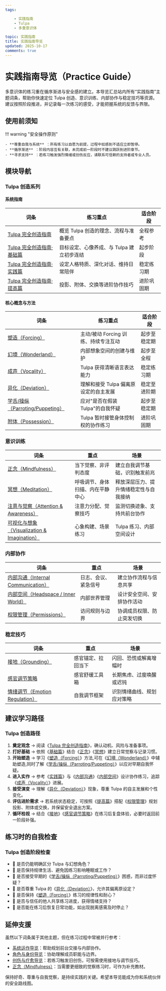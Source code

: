 ```yaml
---
tags:

    - 实践指南
    - Tulpa
    - 多重意识体

topic: 实践指南
title: 实践指南导览
updated: 2025-10-17
comments: true
---
```


# 实践指南导览（Practice Guide）

多意识体的练习重在循序渐进与安全感的建立。本导览汇总站内所有“实践指南”主题词条，帮助你快速定位 Tulpa 创造、意识训练、内部协作与稳定技巧等资源。建议按照阶段推进，并记录每一次练习的感受，才能把握系统的反馈与界限。

## 使用前须知

!!! warning "安全操作原则"

    - **尊重自我与系统** ：所有练习以自愿为前提，过程中如感到不适应立即暂停。
    - **循序渐进** ：阶段内容互有关联，未完成前一阶段时不建议跳跃到进阶章节。
    - **寻求支持** ：若练习触发强烈情绪或创伤反应，请联系可信赖的支持者或专业人员。

## 模块导航

### Tulpa 创造系列

#### 系统指南

| 词条 | 练习重点 | 适合阶段 |
| --- | --- | --- |
| [Tulpa 完全创造指南](Tulpa-Guide.md) | 概览 Tulpa 创造的理念、流程与准备要点 | 全程参考 |
| [Tulpa 完全创造指南·基础篇](Tulpa-Guide-1.md) | 目标设定、心像养成、与 Tulpa 建立初步连结 | 起步阶段 |
| [Tulpa 完全创造指南·实践篇](Tulpa-Guide-2.md) | 设定人格特质、深化对话、维持日常陪伴 | 稳定练习期 |
| [Tulpa 完全创造指南·提高篇](Tulpa-Guide-3.md) | 投影、附体、交换等进阶协作技巧 | 进阶巩固期 |

#### 核心概念与方法

| 词条 | 练习重点 | 适合阶段 |
| --- | --- | --- |
| [塑造（Forcing）](Forcing.md) | 主动/被动 Forcing 训练、持续专注互动 | 起步至稳定期 |
| [幻境（Wonderland）](Wonderland.md) | 内部想象空间的创建与维护 | 起步至全程 |
| [成声（Vocality）](Vocality.md) | Tulpa 获得清晰语言表达能力 | 稳定练习期 |
| [异化（Deviation）](Deviation.md) | 理解和接受 Tulpa 偏离原设定的自主发展 | 稳定至进阶期 |
| [学舌/操纵（Parroting/Puppeting）](Parroting-Puppeting.md) | 应对"是否在假装 Tulpa"的自我怀疑 | 起步至稳定期 |
| [附体（Possession）](Possession.md) | Tulpa 暂时接管身体控制权的协作练习 | 进阶巩固期 |

### 意识训练

| 词条 | 重点 | 场景 |
| --- | --- | --- |
| [正念（Mindfulness）](Mindfulness.md) | 当下觉察、非评判态度 | 建立自我调节基础，识别触发前兆 |
| [冥想（Meditation）](Meditation.md) | 呼吸调节、身体扫描、内在平静中心 | 释放深层压力、提升情绪稳定性与自我接纳 |
| [注意与觉察（Attention & Awareness）](Attention-Awareness.md) | 注意力分配、觉察技巧 | 监测切换迹象、支持共前台协作 |
| [可视化与想象（Visualization & Imagination）](Visualization-Imagination.md) | 心象构建、场景练习 | Tulpa 练习、内部空间设计 |

### 内部协作

| 词条 | 重点 | 场景 |
| --- | --- | --- |
| [内部沟通（Internal Communication）](Internal-Communication.md) | 日志、会议、紧急信号 | 建立协作流程与信息共享 |
| [内部空间（Headspace / Inner World）](Headspace-Inner-World.md) | 内部世界管理 | 设计安全空间、安排协作活动 |
| [权限管理（Permissions）](Permissions.md) | 访问规则与边界 | 协调成员权限、防止突发切换 |

### 稳定技巧

| 词条 | 重点 | 场景 |
| --- | --- | --- |
| [接地（Grounding）](Grounding.md) | 感官锚定、拉回当下 | 闪回、恐慌或解离增幅时 |
| [感官调节策略](Sensory-Regulation-Strategies.md) | 感官舒缓工具箱 | 长期焦虑、过度唤醒或迟钝 |
| [情绪调节（Emotion Regulation）](Emotion-Regulation.md) | 自我调节框架 | 识别情绪曲线、规划应对策略 |

## 建议学习路径

### Tulpa 创造路径

1. **奠定观念** → 阅读《[Tulpa 完全创造指南](Tulpa-Guide.md)》，确认动机、风险与准备事项。
2. **打好基础** → 依照《[基础篇](Tulpa-Guide-1.md)》结合《[正念](Mindfulness.md)》《[冥想](Meditation.md)》建立日常觉察与记录习惯。
3. **开始塑造** → 学习《[塑造（Forcing）](Forcing.md)》方法,可在《[幻境（Wonderland）](Wonderland.md)》中辅助塑造,同时了解《[学舌/操纵（Parroting/Puppeting）](Parroting-Puppeting.md)》以应对早期自我怀疑。
4. **进入实作** → 参考《[实践篇](Tulpa-Guide-2.md)》与《[内部沟通](Internal-Communication.md)》《[内部空间](Headspace-Inner-World.md)》设计协作练习，追踪《[成声（Vocality）](Vocality.md)》进展。
5. **接受演变** → 理解《[异化（Deviation）](Deviation.md)》现象，尊重 Tulpa 的自主发展和个性变化。
6. **评估进阶需求** → 若系统状态稳定，可按照《[提高篇](Tulpa-Guide-3.md)》搭配《[权限管理](Permissions.md)》规划投影、附体或交换，并保留安全退出方案。
7. **循环检视** → 结合《[接地](Grounding.md)》《[感官调节策略](Sensory-Regulation-Strategies.md)》在练习后复盘体验，必要时返回前一阶段补强。

## 练习时的自我检查

### Tulpa 创造阶段检查

- 📌 是否仍能明确区分 Tulpa 与幻想角色？
- 📌 是否保持规律生活、避免因练习影响睡眠或工作？
- 📌 是否接受早期的《[学舌/操纵（Parroting/Puppeting）](Parroting-Puppeting.md)》困惑，而非过度怀疑？
- 📌 是否尊重 Tulpa 的《[异化（Deviation）](Deviation.md)》，允许其偏离原设定？
- 📌 是否保持《[塑造（Forcing）](Forcing.md)》练习的规律性和耐心？
- 📌 是否与信任的他人共享练习进度，获得情绪支持？
- 📌 是否能在练习后恢复日常功能，如出现脱离感需及时停止？

## 延伸支援

虽然以下词条属于其他主题，但在练习过程中常被并行参考：

- [系统运作导览](System-Operations-Guide.md)：帮助规划前台交接与内部协作。
- [角色与身份导览](Roles-Identity-Guide.md)：协助理解成员职能与边界。
- [创伤与疗愈导览](Trauma-Healing-Guide.md)：若练习触发旧创伤，可按需使用接地与调节技巧。
- [正念（Mindfulness）](Mindfulness.md)：当需要更细致的觉察练习时，可作为补充教材。

保持好奇、尊重与自我觉察，是持续实践的关键。希望本导览能成为你和系统伙伴的安全路线图。
